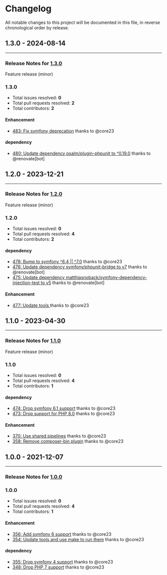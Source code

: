 # Changelog

All notable changes to this project will be documented in this file, in reverse chronological order by release.

## 1.3.0 - 2024-08-14


-----

### Release Notes for [1.3.0](https://github.com/nucleos/NucleosSetlistFmBundle/milestone/8)

Feature release (minor)

### 1.3.0

- Total issues resolved: **0**
- Total pull requests resolved: **2**
- Total contributors: **2**

#### Enhancement

 - [483: Fix symfony deprecation](https://github.com/nucleos/NucleosSetlistFmBundle/pull/483) thanks to @core23

#### dependency

 - [480: Update dependency psalm/plugin-phpunit to ^0.19.0](https://github.com/nucleos/NucleosSetlistFmBundle/pull/480) thanks to @renovate[bot]

## 1.2.0 - 2023-12-21


-----

### Release Notes for [1.2.0](https://github.com/nucleos/NucleosSetlistFmBundle/milestone/6)

Feature release (minor)

### 1.2.0

- Total issues resolved: **0**
- Total pull requests resolved: **4**
- Total contributors: **2**

#### dependency

 - [478: Bump to symfony ^6.4 || ^7.0](https://github.com/nucleos/NucleosSetlistFmBundle/pull/478) thanks to @core23
 - [476: Update dependency symfony/phpunit-bridge to v7](https://github.com/nucleos/NucleosSetlistFmBundle/pull/476) thanks to @renovate[bot]
 - [475: Update dependency matthiasnoback/symfony-dependency-injection-test to v5](https://github.com/nucleos/NucleosSetlistFmBundle/pull/475) thanks to @renovate[bot]

#### Enhancement

 - [477: Update tools ](https://github.com/nucleos/NucleosSetlistFmBundle/pull/477) thanks to @core23

## 1.1.0 - 2023-04-30


-----

### Release Notes for [1.1.0](https://github.com/nucleos/NucleosSetlistFmBundle/milestone/3)

Feature release (minor)

### 1.1.0

- Total issues resolved: **0**
- Total pull requests resolved: **4**
- Total contributors: **1**

#### dependency

 - [474: Drop symfony 6.1 support](https://github.com/nucleos/NucleosSetlistFmBundle/pull/474) thanks to @core23
 - [473: Drop support for PHP 8.0](https://github.com/nucleos/NucleosSetlistFmBundle/pull/473) thanks to @core23

#### Enhancement

 - [370: Use shared pipelines](https://github.com/nucleos/NucleosSetlistFmBundle/pull/370) thanks to @core23
 - [358: Remove composer-bin plugin](https://github.com/nucleos/NucleosSetlistFmBundle/pull/358) thanks to @core23

## 1.0.0 - 2021-12-07


-----

### Release Notes for [1.0.0](https://github.com/nucleos/NucleosSetlistFmBundle/milestone/1)



### 1.0.0

- Total issues resolved: **0**
- Total pull requests resolved: **4**
- Total contributors: **1**

#### Enhancement

 - [356: Add symfony 6 support](https://github.com/nucleos/NucleosSetlistFmBundle/pull/356) thanks to @core23
 - [354: Update tools and use make to run them](https://github.com/nucleos/NucleosSetlistFmBundle/pull/354) thanks to @core23

#### dependency

 - [355: Drop symfony 4 support](https://github.com/nucleos/NucleosSetlistFmBundle/pull/355) thanks to @core23
 - [348: Drop PHP 7 support](https://github.com/nucleos/NucleosSetlistFmBundle/pull/348) thanks to @core23

